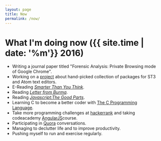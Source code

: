 ```yaml
---
layout: page
title: Now
permalink: /now/
---
```


# What I'm doing now ({{ site.time | date: '%m'}} 2016)

*   Writing a journal paper titled "Forensic Analysis: Private Browsing mode of Google Chrome".
*   Working on a <a href="http://st3-atom.github.io/" target="_blank">project</a> about hand-picked collection of packages for ST3 and Atom text editors.
*	E-Reading <a href="http://smarterthanyouthink.net/book/">*Smarter Than You Think*</a>.
*   Reading <a href="https://www.goodreads.com/book/show/109942.Letters_from_Burma">*Letter from Burma*</a>.
*   Reading <a href="https://www.goodreads.com/book/show/2998152-javascript">*Javascript:The Good Parts*</a>.
*	Learning C to become a better coder with <a href="https://www.goodreads.com/book/show/515601.The_C_Programming_Language">The C Programming Language<a/>.     
*	Take more programming challenges at <a href="https://www.hackerrank.com" target="_blank">hackerrank</a> and taking codeacademy <a href="https://www.codecademy.com/learn/learn-angularjs">AngularJS</a>course.
*	Participating in <a href="https://www.quora.com/profile/Aung-Thu-Rha-Hein" target="_blank">Quora</a> conversations.
*	Managing to declutter life and to improve productivity.
*   Pushing myself to run and exercise regularly.


